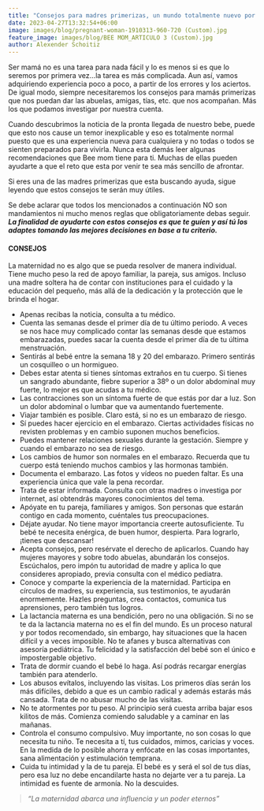```yaml
---
title: "Consejos para madres primerizas, un mundo totalmente nuevo por explorar."
date: 2023-04-27T13:32:54+06:00
image: images/blog/pregnant-woman-1910313-960-720 (Custom).jpg
feature_image: images/blog/BEE MOM_ARTICULO 3 (Custom).jpg
author: Alexender Schoitiz
---
```

Ser mamá no es una tarea para nada fácil y lo es menos si es que lo seremos por primera vez…la tarea es más complicada. Aun así, vamos adquiriendo experiencia poco a poco, a partir de los errores y los aciertos. De igual modo, siempre necesitaremos los consejos para mamás primerizas que nos puedan dar las abuelas, amigas, tías, etc. que nos acompañan. Más los que podamos investigar por nuestra cuenta.

Cuando descubrimos la noticia de la pronta llegada de nuestro bebe, puede que esto nos cause un temor inexplicable y eso es totalmente normal puesto que es una experiencia nueva para cualquiera y no todas o todos se sienten preparados para vivirla. Nunca esta demás leer algunas recomendaciones que Bee mom tiene para ti. Muchas de ellas pueden ayudarte a que el reto que esta por venir te sea más sencillo de afrontar.

Si eres una de las madres primerizas que esta buscando ayuda, sigue leyendo que estos consejos te serán muy útiles.

Se debe aclarar que todos los mencionados a continuación NO son mandamientos ni mucho menos reglas que obligatoriamente debas seguir. ***La finalidad de ayudarte con estos consejos es que te guíen y así tú los adaptes tomando las mejores decisiones en base a tu criterio.***

#### CONSEJOS
La maternidad no es algo que se pueda resolver de manera individual. Tiene mucho peso la red de apoyo familiar, la pareja, sus amigos. Incluso una madre soltera ha de contar con instituciones para el cuidado y la educación del pequeño, más allá de la dedicación y la protección que le brinda el hogar.

- Apenas recibas la noticia, consulta a tu médico.
- Cuenta las semanas desde el primer día de tu último periodo. A veces se nos hace muy complicado contar las semanas desde que estamos embarazadas, puedes sacar la cuenta desde el primer día de tu última menstruación.
- Sentirás al bebé entre la semana 18 y 20 del embarazo. Primero sentirás un cosquilleo o un hormigueo.
- Debes estar atenta si tienes síntomas extraños en tu cuerpo. Si tienes un sangrado abundante, fiebre superior a 38º o un dolor abdominal muy fuerte, lo mejor es que acudas a tu médico.
- Las contracciones son un síntoma fuerte de que estás por dar a luz. Son un dolor abdominal o lumbar que va aumentando fuertemente.
- Viajar también es posible. Claro está, si no es un embarazo de riesgo.
- Sí puedes hacer ejercicio en el embarazo. Ciertas actividades físicas no revisten problemas y en cambio suponen muchos beneficios.
- Puedes mantener relaciones sexuales durante la gestación. Siempre y cuando el embarazo no sea de riesgo.
- Los cambios de humor son normales en el embarazo. Recuerda que tu cuerpo está teniendo muchos cambios y las hormonas también.
- Documenta el embarazo. Las fotos y vídeos no pueden faltar. Es una experiencia única que vale la pena recordar.
- Trata de estar informada. Consulta con otras madres o investiga por internet, así obtendrás mayores conocimientos del tema.
- Apóyate en tu pareja, familiares y amigos. Son personas que estarán contigo en cada momento, cuéntales tus preocupaciones.
- Déjate ayudar. No tiene mayor importancia creerte autosuficiente. Tu bebé te necesita enérgica, de buen humor, despierta. Para lograrlo, ¡tienes que descansar!
- Acepta consejos, pero resérvate el derecho de aplicarlos. Cuando hay mujeres mayores y sobre todo abuelas, abundarán los consejos. Escúchalos, pero impón tu autoridad de madre y aplica lo que consideres apropiado, previa consulta con el médico pediatra.
- Conoce y comparte la experiencia de la maternidad. Participa en círculos de madres, su experiencia, sus testimonios, te ayudarán enormemente. Hazles preguntas, crea contactos, comunica tus aprensiones, pero también tus logros.
- La lactancia materna es una bendición, pero no una obligación. Si no se te da la lactancia materna no es el fin del mundo. Es un proceso natural y por todos recomendado, sin embargo, hay situaciones que la hacen difícil y a veces imposible. No te afanes y busca alternativas con asesoría pediátrica. Tu felicidad y la satisfacción del bebé son el único e impostergable objetivo.
- Trata de dormir cuando el bebé lo haga. Así podrás recargar energías también para atenderlo.
- Los abusos evítalos, incluyendo las visitas. Los primeros días serán los más difíciles, debido a que es un cambio radical y además estarás más cansada. Trata de no abusar mucho de las visitas.
- No te atormentes por tu peso. Al principio será cuesta arriba bajar esos kilitos de más. Comienza comiendo saludable y a caminar en las mañanas.
- Controla el consumo compulsivo. Muy importante, no son cosas lo que necesita tu niño. Te necesita a tí, tus cuidados, mimos, caricias y voces. En la medida de lo posible ahorra y enfócate en las cosas importantes, sana alimentación y estimulación temprana.
- Cuida tu intimidad y la de tu pareja. El bebé es y será el sol de tus días, pero esa luz no debe encandilarte hasta no dejarte ver a tu pareja. La intimidad es fuente de armonía. No la descuides.

> *“La maternidad abarca una influencia y un poder eternos”*